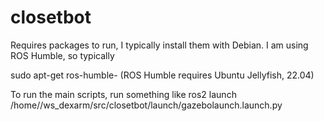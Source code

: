 # closetbot
Requires packages to run, I typically install them with Debian. I am using ROS Humble, so typically

sudo apt-get ros-humble-<package> (ROS Humble requires Ubuntu Jellyfish, 22.04)


To run the main scripts, run something like
ros2 launch /home/<your home>/ws_dexarm/src/closetbot/launch/gazebolaunch.launch.py